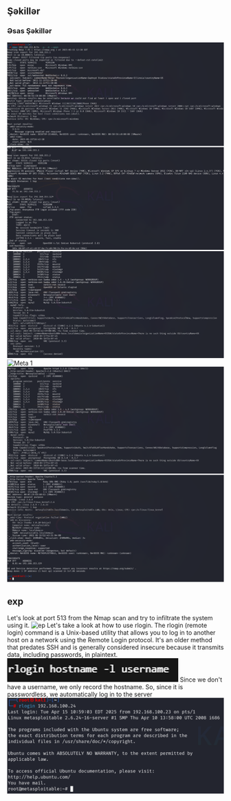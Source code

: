 ## Şəkillər

### Əsas Şəkillər
![Şəkil 1](1.png)
![Şəkil 2](2.png)
![Şəkil 3](3.png)
![Meta 1](metal.png)
![Meta 2](meta2.png)
![Meta 3](meta3.png)
## exp
Let's look at port 513 from the Nmap scan and try to infiltrate the system using it.
![ep](expl.png)
Let's take a look at how to use rlogin.
The rlogin (remote login) command is a Unix-based utility that allows you to log in to another host on a network using the Remote Login protocol. It's an older method that predates SSH and is generally considered insecure because it transmits data, including passwords, in plaintext.
![Ep](exp2.png)
Since we don't have a username, we only record the hostname.
So, since it is passwordless, we automatically log in to the server
![Ep](exp3.png)

